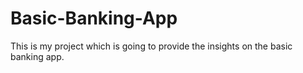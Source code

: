# Basic-Banking-App

This is my project which is going to provide the insights on the basic banking app.
